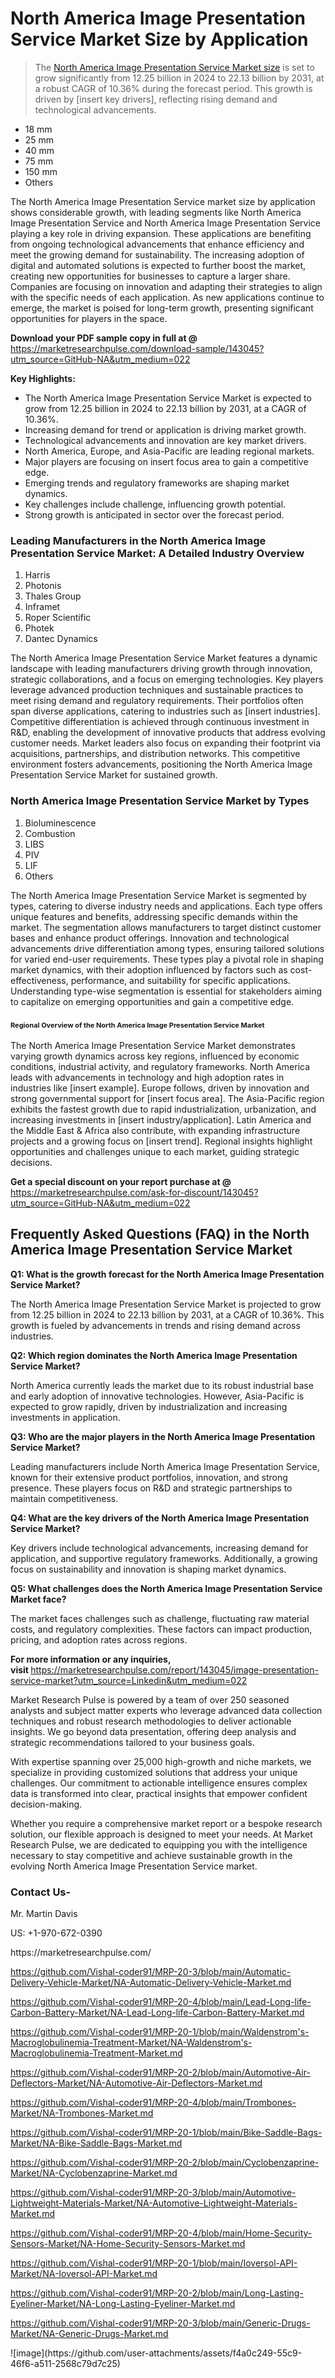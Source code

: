 <h1>North America Image Presentation Service Market&nbsp;Size by Application</h1><blockquote><p>The <a href="https://marketresearchpulse.com/download-sample/143045?utm_source=GitHub-NA&amp;utm_medium=022">North America Image Presentation Service Market size</a> is set to grow significantly from 12.25 billion in 2024 to 22.13 billion by 2031, at a robust CAGR of 10.36% during the forecast period. This growth is driven by [insert key drivers], reflecting rising demand and technological advancements.</p></blockquote><ul><li>18 mm<li> 25 mm<li> 40 mm<li> 75 mm<li> 150 mm<li> Others</li></ul><p>The North America Image Presentation Service market size by application shows considerable growth, with leading segments like North America Image Presentation Service and North America Image Presentation Service playing a key role in driving expansion. These applications are benefiting from ongoing technological advancements that enhance efficiency and meet the growing demand for sustainability. The increasing adoption of digital and automated solutions is expected to further boost the market, creating new opportunities for businesses to capture a larger share. Companies are focusing on innovation and adapting their strategies to align with the specific needs of each application. As new applications continue to emerge, the market is poised for long-term growth, presenting significant opportunities for players in the space.</p><p><strong>Download your PDF sample copy in full at @ </strong><a href="https://marketresearchpulse.com/download-sample/143045?utm_source=GitHub-NA&amp;utm_medium=022">https://marketresearchpulse.com/download-sample/143045?utm_source=GitHub-NA&amp;utm_medium=022</a></p><p><strong>Key Highlights: </strong></p><ul><li>The North America Image Presentation Service Market is expected to grow from 12.25 billion in 2024 to 22.13 billion by 2031, at a CAGR of 10.36%.</li><li>Increasing demand for trend or application is driving market growth.</li><li>Technological advancements and innovation are key market drivers.</li><li>North America, Europe, and Asia-Pacific are leading regional markets.</li><li>Major players are focusing on insert focus area to gain a competitive edge.</li><li>Emerging trends and regulatory frameworks are shaping market dynamics.</li><li>Key challenges include challenge, influencing growth potential.</li><li>Strong growth is anticipated in sector over the forecast period.</li></ul><h3>Leading Manufacturers in the North America Image Presentation Service Market: A Detailed Industry Overview</h3><ol><li>Harris</li><li>Photonis</li><li>Thales Group</li><li>Inframet</li><li>Roper Scientific</li><li>Photek</li><li>Dantec Dynamics</li></ol><div class="flex max-w-full flex-col flex-grow"><div class="min-h-8 text-message flex w-full flex-col items-end gap-2 whitespace-normal break-words [.text-message+&amp;]:mt-5" dir="auto" data-message-author-role="assistant" data-message-id="fd8432e4-4910-450d-b182-61b7bfb0a01f" data-message-model-slug="gpt-4o"><div class="flex w-full flex-col gap-1 empty:hidden first:pt-[3px]"><div class="markdown prose w-full break-words dark:prose-invert light"><p>The North America Image Presentation Service Market features a dynamic landscape with leading manufacturers driving growth through innovation, strategic collaborations, and a focus on emerging technologies. Key players leverage advanced production techniques and sustainable practices to meet rising demand and regulatory requirements. Their portfolios often span diverse applications, catering to industries such as [insert industries]. Competitive differentiation is achieved through continuous investment in R&amp;D, enabling the development of innovative products that address evolving customer needs. Market leaders also focus on expanding their footprint via acquisitions, partnerships, and distribution networks. This competitive environment fosters advancements, positioning the North America Image Presentation Service Market for sustained growth.</p></div></div></div></div><h3>North America Image Presentation Service Market by Types</h3><ol><li>Bioluminescence<li> Combustion<li> LIBS<li> PIV<li> LIF<li> Others</li></ol><div class="flex max-w-full flex-col flex-grow"><div class="min-h-8 text-message flex w-full flex-col items-end gap-2 whitespace-normal break-words [.text-message+&amp;]:mt-5" dir="auto" data-message-author-role="assistant" data-message-id="084470be-0bb7-4664-bddf-5156b4f41249" data-message-model-slug="gpt-4o-mini"><div class="flex w-full flex-col gap-1 empty:hidden first:pt-[3px]"><div class="markdown prose w-full break-words dark:prose-invert light"><p>The North America Image Presentation Service Market is segmented by types, catering to diverse industry needs and applications. Each type offers unique features and benefits, addressing specific demands within the market. The segmentation allows manufacturers to target distinct customer bases and enhance product offerings. Innovation and technological advancements drive differentiation among types, ensuring tailored solutions for varied end-user requirements. These types play a pivotal role in shaping market dynamics, with their adoption influenced by factors such as cost-effectiveness, performance, and suitability for specific applications. Understanding type-wise segmentation is essential for stakeholders aiming to capitalize on emerging opportunities and gain a competitive edge.</p></div></div></div></div><h3><span style="font-size: 11px;">Regional Overview of the North America Image Presentation Service Market</span></h3><div class="flex max-w-full flex-col flex-grow"><div class="min-h-8 text-message flex w-full flex-col items-end gap-2 whitespace-normal break-words [.text-message+&amp;]:mt-5" dir="auto" data-message-author-role="assistant" data-message-id="e9038762-ce64-4e30-91c9-9bd413514231" data-message-model-slug="gpt-4o-mini"><div class="flex w-full flex-col gap-1 empty:hidden first:pt-[3px]"><div class="markdown prose w-full break-words dark:prose-invert light"><p>The North America Image Presentation Service Market demonstrates varying growth dynamics across key regions, influenced by economic conditions, industrial activity, and regulatory frameworks. North America leads with advancements in technology and high adoption rates in industries like [insert example]. Europe follows, driven by innovation and strong governmental support for [insert focus area]. The Asia-Pacific region exhibits the fastest growth due to rapid industrialization, urbanization, and increasing investments in [insert industry/application]. Latin America and the Middle East &amp; Africa also contribute, with expanding infrastructure projects and a growing focus on [insert trend]. Regional insights highlight opportunities and challenges unique to each market, guiding strategic decisions.</p></div></div></div></div><p><strong>Get a special discount on your report purchase at @ </strong><a href="https://marketresearchpulse.com/ask-for-discount/143045?utm_source=GitHub-NA&amp;utm_medium=022">https://marketresearchpulse.com/ask-for-discount/143045?utm_source=GitHub-NA&amp;utm_medium=022</a></p><h2>Frequently Asked Questions (FAQ) in the North America Image Presentation Service Market</h2><p><strong>Q1: What is the growth forecast for the North America Image Presentation Service Market?</strong></p><p>The North America Image Presentation Service Market is projected to grow from 12.25 billion in 2024 to 22.13 billion by 2031, at a CAGR of 10.36%. This growth is fueled by advancements in trends and rising demand across industries.</p><p><strong>Q2: Which region dominates the North America Image Presentation Service Market?</strong></p><p>North America currently leads the market due to its robust industrial base and early adoption of innovative technologies. However, Asia-Pacific is expected to grow rapidly, driven by industrialization and increasing investments in application.</p><p><strong>Q3: Who are the major players in the North America Image Presentation Service Market?</strong></p><p>Leading manufacturers include North America Image Presentation Service, known for their extensive product portfolios, innovation, and strong presence. These players focus on R&amp;D and strategic partnerships to maintain competitiveness.</p><p><strong>Q4: What are the key drivers of the North America Image Presentation Service Market?</strong></p><p>Key drivers include technological advancements, increasing demand for application, and supportive regulatory frameworks. Additionally, a growing focus on sustainability and innovation is shaping market dynamics.</p><p><strong>Q5: What challenges does the North America Image Presentation Service Market face?</strong></p><p>The market faces challenges such as challenge, fluctuating raw material costs, and regulatory complexities. These factors can impact production, pricing, and adoption rates across regions.</p><p><strong>For more information or any inquiries, visit&nbsp;</strong><a href="https://marketresearchpulse.com/report/143045/image-presentation-service-market?utm_source=Linkedin&utm_medium=022">https://marketresearchpulse.com/report/143045/image-presentation-service-market?utm_source=Linkedin&utm_medium=022</a></p><p>Market Research Pulse is powered by a team of over 250 seasoned analysts and subject matter experts who leverage advanced data collection techniques and robust research methodologies to deliver actionable insights. We go beyond data presentation, offering deep analysis and strategic recommendations tailored to your business goals.</p><p>With expertise spanning over 25,000 high-growth and niche markets, we specialize in providing customized solutions that address your unique challenges. Our commitment to actionable intelligence ensures complex data is transformed into clear, practical insights that empower confident decision-making.</p><p>Whether you require a comprehensive market report or a bespoke research solution, our flexible approach is designed to meet your needs. At Market Research Pulse, we are dedicated to equipping you with the intelligence necessary to stay competitive and achieve sustainable growth in the evolving North America Image Presentation Service market.</p><h3><strong>Contact Us-</strong></h3><p>Mr. Martin Davis</p><p>US: +1-970-672-0390</p><p>https://marketresearchpulse.com/</p><p><a href="https://github.com/Vishal-coder91/MRP-20-3/blob/main/Automatic-Delivery-Vehicle-Market/NA-Automatic-Delivery-Vehicle-Market.md">https://github.com/Vishal-coder91/MRP-20-3/blob/main/Automatic-Delivery-Vehicle-Market/NA-Automatic-Delivery-Vehicle-Market.md</a></p><p><a href="https://github.com/Vishal-coder91/MRP-20-4/blob/main/Lead-Long-life-Carbon-Battery-Market/NA-Lead-Long-life-Carbon-Battery-Market.md">https://github.com/Vishal-coder91/MRP-20-4/blob/main/Lead-Long-life-Carbon-Battery-Market/NA-Lead-Long-life-Carbon-Battery-Market.md</a></p><p><a href="https://github.com/Vishal-coder91/MRP-20-1/blob/main/Waldenstrom's-Macroglobulinemia-Treatment-Market/NA-Waldenstrom's-Macroglobulinemia-Treatment-Market.md">https://github.com/Vishal-coder91/MRP-20-1/blob/main/Waldenstrom's-Macroglobulinemia-Treatment-Market/NA-Waldenstrom's-Macroglobulinemia-Treatment-Market.md</a></p><p><a href="https://github.com/Vishal-coder91/MRP-20-2/blob/main/Automotive-Air-Deflectors-Market/NA-Automotive-Air-Deflectors-Market.md">https://github.com/Vishal-coder91/MRP-20-2/blob/main/Automotive-Air-Deflectors-Market/NA-Automotive-Air-Deflectors-Market.md</a></p><p><a href="https://github.com/Vishal-coder91/MRP-20-4/blob/main/Trombones-Market/NA-Trombones-Market.md">https://github.com/Vishal-coder91/MRP-20-4/blob/main/Trombones-Market/NA-Trombones-Market.md</a></p><p><a href="https://github.com/Vishal-coder91/MRP-20-1/blob/main/Bike-Saddle-Bags-Market/NA-Bike-Saddle-Bags-Market.md">https://github.com/Vishal-coder91/MRP-20-1/blob/main/Bike-Saddle-Bags-Market/NA-Bike-Saddle-Bags-Market.md</a></p><p><a href="https://github.com/Vishal-coder91/MRP-20-2/blob/main/Cyclobenzaprine-Market/NA-Cyclobenzaprine-Market.md">https://github.com/Vishal-coder91/MRP-20-2/blob/main/Cyclobenzaprine-Market/NA-Cyclobenzaprine-Market.md</a></p><p><a href="https://github.com/Vishal-coder91/MRP-20-3/blob/main/Automotive-Lightweight-Materials-Market/NA-Automotive-Lightweight-Materials-Market.md">https://github.com/Vishal-coder91/MRP-20-3/blob/main/Automotive-Lightweight-Materials-Market/NA-Automotive-Lightweight-Materials-Market.md</a></p><p><a href="https://github.com/Vishal-coder91/MRP-20-4/blob/main/Home-Security-Sensors-Market/NA-Home-Security-Sensors-Market.md">https://github.com/Vishal-coder91/MRP-20-4/blob/main/Home-Security-Sensors-Market/NA-Home-Security-Sensors-Market.md</a></p><p><a href="https://github.com/Vishal-coder91/MRP-20-1/blob/main/Ioversol-API-Market/NA-Ioversol-API-Market.md">https://github.com/Vishal-coder91/MRP-20-1/blob/main/Ioversol-API-Market/NA-Ioversol-API-Market.md</a></p><p><a href="https://github.com/Vishal-coder91/MRP-20-2/blob/main/Long-Lasting-Eyeliner-Market/NA-Long-Lasting-Eyeliner-Market.md">https://github.com/Vishal-coder91/MRP-20-2/blob/main/Long-Lasting-Eyeliner-Market/NA-Long-Lasting-Eyeliner-Market.md</a></p><p><a href="https://github.com/Vishal-coder91/MRP-20-3/blob/main/Generic-Drugs-Market/NA-Generic-Drugs-Market.md">https://github.com/Vishal-coder91/MRP-20-3/blob/main/Generic-Drugs-Market/NA-Generic-Drugs-Market.md</a></p>
![image](https://github.com/user-attachments/assets/f4a0c249-55c9-46f6-a511-2568c79d7c25)
